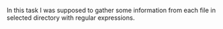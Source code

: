 In this task I was supposed to gather some information from each file in selected directory with regular expressions.